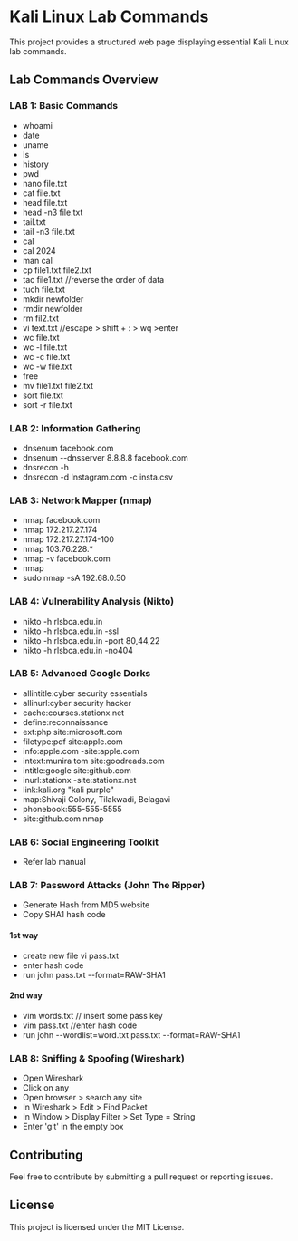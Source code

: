 # Kali Linux Lab Commands

This project provides a structured web page displaying essential Kali Linux lab commands.

## Lab Commands Overview
### LAB 1: Basic Commands
- whoami
- date
- uname
- ls
- history
- pwd
- nano file.txt
- cat file.txt
- head file.txt
- head -n3 file.txt
- tail.txt
- tail -n3 file.txt
- cal
- cal 2024
- man cal
- cp file1.txt file2.txt
- tac file1.txt //reverse the order of data
- tuch file.txt
- mkdir newfolder
- rmdir newfolder
- rm fil2.txt
- vi text.txt //escape > shift + : > wq >enter
- wc file.txt
- wc -l file.txt
- wc -c file.txt
- wc -w file.txt
- free
- mv file1.txt file2.txt
- sort file.txt
- sort -r file.txt

### LAB 2: Information Gathering
- dnsenum facebook.com
- dnsenum --dnsserver 8.8.8.8 facebook.com
- dnsrecon -h
- dnsrecon -d Instagram.com -c insta.csv

### LAB 3: Network Mapper (nmap)
- nmap facebook.com
- nmap 172.217.27.174
- nmap 172.217.27.174-100
- nmap 103.76.228.*
- nmap -v facebook.com
- nmap <ip> <ip> <ip>
- sudo nmap -sA 192.68.0.50

### LAB 4: Vulnerability Analysis (Nikto)
- nikto -h rlsbca.edu.in
- nikto -h rlsbca.edu.in -ssl
- nikto -h rlsbca.edu.in -port 80,44,22
- nikto -h rlsbca.edu.in -no404

### LAB 5: Advanced Google Dorks
- allintitle:cyber security essentials
- allinurl:cyber security hacker
- cache:courses.stationx.net
- define:reconnaissance
- ext:php site:microsoft.com
- filetype:pdf site:apple.com
- info:apple.com -site:apple.com
- intext:munira tom site:goodreads.com
- intitle:google site:github.com
- inurl:stationx -site:stationx.net
- link:kali.org "kali purple"
- map:Shivaji Colony, Tilakwadi, Belagavi
- phonebook:555-555-5555
- site:github.com nmap

### LAB 6: Social Engineering Toolkit
- Refer lab manual

### LAB 7: Password Attacks (John The Ripper)
- Generate Hash from MD5 website
- Copy SHA1 hash code

#### 1st way
- create new file vi pass.txt
- enter hash code
- run john pass.txt --format=RAW-SHA1

#### 2nd way
- vim words.txt // insert some pass key
- vim pass.txt //enter hash code
- run john --wordlist=word.txt pass.txt --format=RAW-SHA1

### LAB 8: Sniffing & Spoofing (Wireshark)
- Open Wireshark
- Click on any
- Open browser > search any site
- In Wireshark > Edit > Find Packet
- In Window > Display Filter > Set Type = String
- Enter 'git' in the empty box

## Contributing
Feel free to contribute by submitting a pull request or reporting issues.

## License
This project is licensed under the MIT License.
